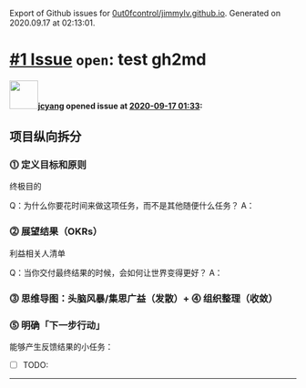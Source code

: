 Export of Github issues for [0ut0fcontrol/jimmylv.github.io](https://github.com/0ut0fcontrol/jimmylv.github.io). Generated on 2020.09.17 at 02:13:01.

# [\#1 Issue](https://github.com/0ut0fcontrol/jimmylv.github.io/issues/1) `open`: test gh2md

#### <img src="https://avatars3.githubusercontent.com/u/11703338?v=4" width="50">[jcyang](https://github.com/0ut0fcontrol) opened issue at [2020-09-17 01:33](https://github.com/0ut0fcontrol/jimmylv.github.io/issues/1):

## 项目纵向拆分

### ⓵ 定义目标和原则

终极目的

Q：为什么你要花时间来做这项任务，而不是其他随便什么任务？
A：

### ⓶ 展望结果（OKRs）

利益相关人清单

Q：当你交付最终结果的时候，会如何让世界变得更好？
A：

### ⓷ 思维导图：头脑风暴/集思广益（发散）+ ⓸ 组织整理（收敛）

### ⓹ 明确「下一步行动」

能够产生反馈结果的小任务：

* [ ] TODO:





-------------------------------------------------------------------------------

